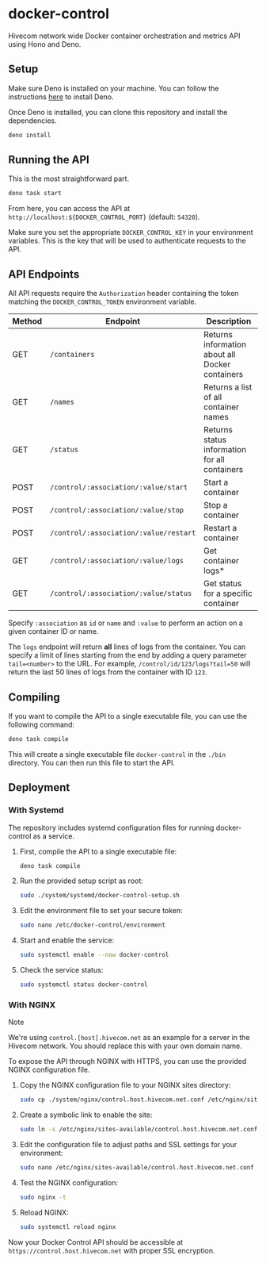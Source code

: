 # docker-control

Hivecom network wide Docker container orchestration and metrics API using Hono and Deno.

## Setup

Make sure Deno is installed on your machine. You can follow the instructions [here](https://deno.land/manual/getting_started/installation) to install Deno.

Once Deno is installed, you can clone this repository and install the dependencies.

```bash
deno install
```

## Running the API

This is the most straightforward part.

```bash
deno task start
```

From here, you can access the API at `http://localhost:${DOCKER_CONTROL_PORT}` (default: `54320`).

Make sure you set the appropriate `DOCKER_CONTROL_KEY` in your environment variables. This is the key that will be used to authenticate requests to the API.

## API Endpoints

All API requests require the `Authorization` header containing the token matching the `DOCKER_CONTROL_TOKEN` environment variable.

| Method | Endpoint | Description |
|--------|----------|-------------|
| GET | `/containers` | Returns information about all Docker containers |
| GET | `/names` | Returns a list of all container names |
| GET | `/status` | Returns status information for all containers |
| POST | `/control/:association/:value/start` | Start a container |
| POST | `/control/:association/:value/stop` | Stop a container |
| POST | `/control/:association/:value/restart` | Restart a container |
| GET | `/control/:association/:value/logs` | Get container logs* |
| GET | `/control/:association/:value/status` | Get status for a specific container |

Specify `:association` as `id` or `name` and `:value` to perform an action on a given container ID or name.  

The `logs` endpoint will return **all** lines of logs from the container. You can specify a limit of lines starting from the end by adding a query parameter `tail=<number>` to the URL. For example, `/control/id/123/logs?tail=50` will return the last 50 lines of logs from the container with ID `123`.

## Compiling

If you want to compile the API to a single executable file, you can use the following command:

```bash
deno task compile
```

This will create a single executable file `docker-control` in the `./bin` directory. You can then run this file to start the API.

## Deployment

### With Systemd

The repository includes systemd configuration files for running docker-control as a service.

1. First, compile the API to a single executable file:

    ```bash
    deno task compile
    ```

2. Run the provided setup script as root:

    ```bash
    sudo ./system/systemd/docker-control-setup.sh
    ```

3. Edit the environment file to set your secure token:

    ```bash
    sudo nano /etc/docker-control/environment
    ```

4. Start and enable the service:

    ```bash
    sudo systemctl enable --now docker-control
    ```

5. Check the service status:

    ```bash
    sudo systemctl status docker-control
    ```

### With NGINX

>[!NOTE]
> We're using `control.[host].hivecom.net` as an example for a server in the Hivecom network. You should replace this with your own domain name.

To expose the API through NGINX with HTTPS, you can use the provided NGINX configuration file.

1. Copy the NGINX configuration file to your NGINX sites directory:

    ```bash
    sudo cp ./system/nginx/control.host.hivecom.net.conf /etc/nginx/sites-available/
    ```

2. Create a symbolic link to enable the site:

    ```bash
    sudo ln -s /etc/nginx/sites-available/control.host.hivecom.net.conf /etc/nginx/sites-enabled/
    ```

3. Edit the configuration file to adjust paths and SSL settings for your environment:

    ```bash
    sudo nano /etc/nginx/sites-available/control.host.hivecom.net.conf
    ```

4. Test the NGINX configuration:

    ```bash
    sudo nginx -t
    ```

5. Reload NGINX:

    ```bash
    sudo systemctl reload nginx
    ```

Now your Docker Control API should be accessible at `https://control.host.hivecom.net` with proper SSL encryption.
